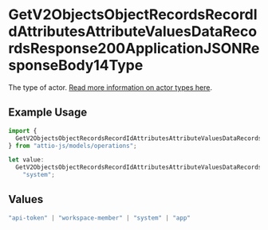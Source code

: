 # GetV2ObjectsObjectRecordsRecordIdAttributesAttributeValuesDataRecordsResponse200ApplicationJSONResponseBody14Type

The type of actor. [Read more information on actor types here](/docs/actors).

## Example Usage

```typescript
import {
  GetV2ObjectsObjectRecordsRecordIdAttributesAttributeValuesDataRecordsResponse200ApplicationJSONResponseBody14Type,
} from "attio-js/models/operations";

let value:
  GetV2ObjectsObjectRecordsRecordIdAttributesAttributeValuesDataRecordsResponse200ApplicationJSONResponseBody14Type =
    "system";
```

## Values

```typescript
"api-token" | "workspace-member" | "system" | "app"
```